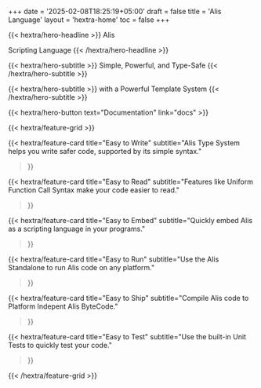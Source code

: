 +++
date = '2025-02-08T18:25:19+05:00'
draft = false
title = 'Alis Language'
layout = 'hextra-home'
toc = false
+++
<div class="hx-mt-6 hx-mb-6">
{{< hextra/hero-headline >}}
Alis

Scripting Language
{{< /hextra/hero-headline >}}
</div>

<div class="hx-mb-12">
{{< hextra/hero-subtitle >}}
Simple, Powerful, and Type-Safe
{{< /hextra/hero-subtitle >}}

{{< hextra/hero-subtitle >}}
with a Powerful Template System
{{< /hextra/hero-subtitle >}}
</div>

<div class="hx-mb-6">
{{< hextra/hero-button text="Documentation" link="docs" >}}
</div>

<div class="hx-mt-6"></div>

{{< hextra/feature-grid >}}

{{< hextra/feature-card
	title="Easy to Write"
	subtitle="Alis Type System helps you write safer code, supported by its simple syntax."
>}}

{{< hextra/feature-card
	title="Easy to Read"
	subtitle="Features like Uniform Function Call Syntax make your code easier to read."
>}}

{{< hextra/feature-card
	title="Easy to Embed"
	subtitle="Quickly embed Alis as a scripting language in your programs."
>}}

{{< hextra/feature-card
	title="Easy to Run"
	subtitle="Use the Alis Standalone to run Alis code on any platform."
>}}

{{< hextra/feature-card
	title="Easy to Ship"
	subtitle="Compile Alis code to Platform Indepent Alis ByteCode."
>}}

{{< hextra/feature-card
	title="Easy to Test"
	subtitle="Use the built-in Unit Tests to quickly test your code."
>}}

{{< /hextra/feature-grid >}}
